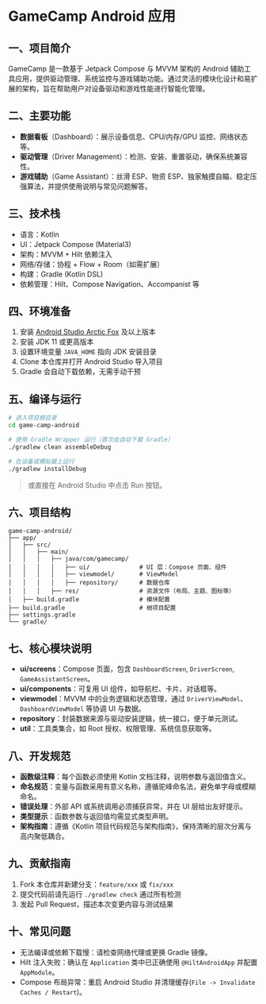 # GameCamp Android 应用

## 一、项目简介
GameCamp 是一款基于 Jetpack Compose 与 MVVM 架构的 Android 辅助工具应用，提供驱动管理、系统监控与游戏辅助功能。通过灵活的模块化设计和易扩展的架构，旨在帮助用户对设备驱动和游戏性能进行智能化管理。

## 二、主要功能
- **数据看板**（Dashboard）：展示设备信息、CPU/内存/GPU 监控、网络状态等。  
- **驱动管理**（Driver Management）：检测、安装、重置驱动，确保系统兼容性。  
- **游戏辅助**（Game Assistant）：丝滑 ESP、物资 ESP、独家触摸自瞄、稳定压强算法，并提供使用说明与常见问题解答。

## 三、技术栈
- 语言：Kotlin  
- UI：Jetpack Compose (Material3)  
- 架构：MVVM + Hilt 依赖注入  
- 网络/存储：协程 + Flow + Room（如需扩展）  
- 构建：Gradle (Kotlin DSL)  
- 依赖管理：Hilt、Compose Navigation、Accompanist 等

## 四、环境准备
1. 安装 [Android Studio Arctic Fox](https://developer.android.com/studio) 及以上版本  
2. 安装 JDK 11 或更高版本  
3. 设置环境变量 `JAVA_HOME` 指向 JDK 安装目录  
4. Clone 本仓库并打开 Android Studio 导入项目  
5. Gradle 会自动下载依赖，无需手动干预

## 五、编译与运行
```bash
# 进入项目根目录
cd game-camp-android

# 使用 Gradle Wrapper 运行（首次会自动下载 Gradle）
./gradlew clean assembleDebug

# 在设备或模拟器上运行
./gradlew installDebug
```
> 或直接在 Android Studio 中点击 Run 按钮。

## 六、项目结构
```
game-camp-android/
├── app/
│   ├── src/
│   │   ├── main/
│   │   │   ├── java/com/gamecamp/
│   │   │   │   ├── ui/              # UI 层：Compose 页面、组件
│   │   │   │   ├── viewmodel/       # ViewModel
│   │   │   │   ├── repository/      # 数据仓库
│   │   │   ├── res/                 # 资源文件（布局、主题、图标等）
│   ├── build.gradle                 # 模块配置
├── build.gradle                     # 根项目配置
├── settings.gradle
└── gradle/
```

## 七、核心模块说明
- **ui/screens**：Compose 页面，包含 `DashboardScreen`, `DriverScreen`, `GameAssistantScreen`。  
- **ui/components**：可复用 UI 组件，如导航栏、卡片、对话框等。  
- **viewmodel**：MVVM 中的业务逻辑和状态管理，通过 `DriverViewModel`、`DashboardViewModel` 等协调 UI 与数据。  
- **repository**：封装数据来源与驱动安装逻辑，统一接口，便于单元测试。  
- **util**：工具类集合，如 Root 授权、权限管理、系统信息获取等。

## 八、开发规范
- **函数级注释**：每个函数必须使用 Kotlin 文档注释，说明参数与返回值含义。  
- **命名规范**：变量与函数采用有意义名称，遵循驼峰命名法，避免单字母或模糊命名。  
- **错误处理**：外部 API 或系统调用必须捕获异常，并在 UI 层给出友好提示。  
- **类型提示**：函数参数与返回值均需显式类型声明。  
- **架构指南**：遵循《Kotlin 项目代码规范与架构指南》，保持清晰的层次分离与高内聚低耦合。

## 九、贡献指南
1. Fork 本仓库并新建分支：`feature/xxx` 或 `fix/xxx`  
2. 提交代码前请先运行 `./gradlew check` 通过所有检测  
3. 发起 Pull Request，描述本次变更内容与测试结果  

## 十、常见问题
- 无法编译或依赖下载慢：请检查网络代理或更换 Gradle 镜像。  
- Hilt 注入失败：确认在 `Application` 类中已正确使用 `@HiltAndroidApp` 并配置 `AppModule`。  
- Compose 布局异常：重启 Android Studio 并清理缓存(`File -> Invalidate Caches / Restart`)。
